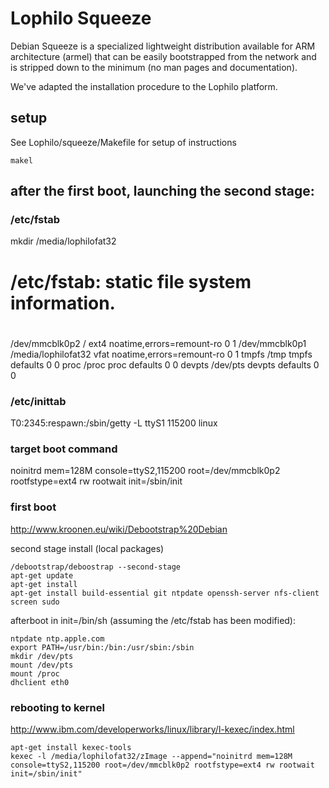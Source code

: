# Lophilo Squeeze

Debian Squeeze is a specialized lightweight distribution available for ARM architecture (armel) that can be easily bootstrapped from the network and is stripped down to the minimum (no man pages and documentation).

We've adapted the installation procedure to the Lophilo platform.

## setup

See Lophilo/squeeze/Makefile for setup of instructions

	makel 

## after the first boot, launching the second stage:


### /etc/fstab

mkdir /media/lophilofat32

# /etc/fstab: static file system information.
#
# <file system> <mount point>   <type>  <options>       <dump>  <pass>
/dev/mmcblk0p2      /               ext4    noatime,errors=remount-ro 0 1
/dev/mmcblk0p1      /media/lophilofat32               vfat    noatime,errors=remount-ro 0 1
tmpfs          /tmp            tmpfs   defaults          0       0
proc          /proc            proc   defaults          0       0
devpts        /dev/pts         devpts    defaults          0       0

### /etc/inittab

T0:2345:respawn:/sbin/getty -L ttyS1 115200 linux

### target boot command

noinitrd mem=128M console=ttyS2,115200 root=/dev/mmcblk0p2 rootfstype=ext4 rw rootwait init=/sbin/init


### first boot

http://www.kroonen.eu/wiki/Debootstrap%20Debian

second stage install (local packages)

	/debootstrap/deboostrap --second-stage
	apt-get update
	apt-get install
	apt-get install build-essential git ntpdate openssh-server nfs-client screen sudo




afterboot in init=/bin/sh (assuming the /etc/fstab has been modified):

	ntpdate ntp.apple.com
	export PATH=/usr/bin:/bin:/usr/sbin:/sbin
	mkdir /dev/pts
	mount /dev/pts
	mount /proc
	dhclient eth0

### rebooting to kernel

http://www.ibm.com/developerworks/linux/library/l-kexec/index.html

	apt-get install kexec-tools
	kexec -l /media/lophilofat32/zImage --append="noinitrd mem=128M console=ttyS2,115200 root=/dev/mmcblk0p2 rootfstype=ext4 rw rootwait init=/sbin/init"

